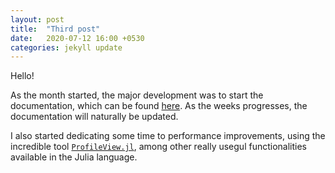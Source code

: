 ```yaml
---
layout: post
title:  "Third post"
date:   2020-07-12 16:00 +0530
categories: jekyll update
---
```


Hello!

As the month started, the major development was to start the documentation, which can be found [here](https://tomasfmg.github.io/ParametricOptInterface.jl/dev/). As the weeks progresses, the documentation will naturally be updated.

I also started dedicating some time to performance improvements, using the incredible tool [`ProfileView.jl`](https://github.com/timholy/ProfileView.jl), among other really usegul functionalities available in the Julia language.

